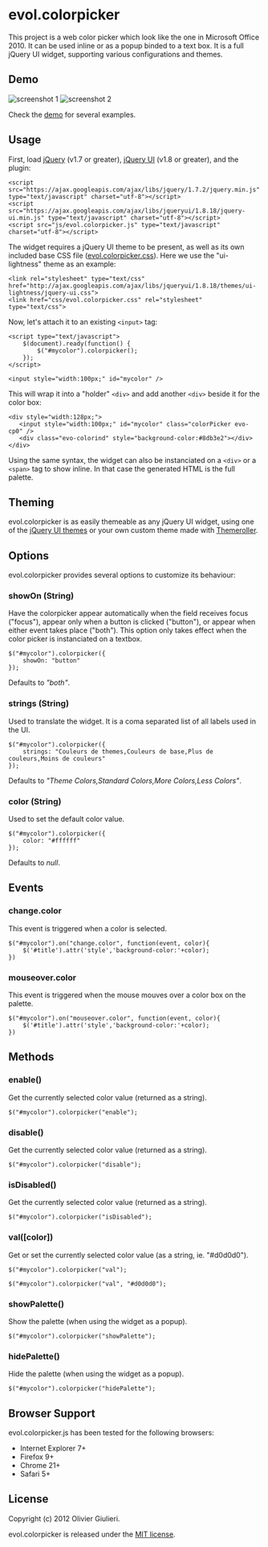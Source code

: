 # evol.colorpicker

This project is a web color picker which look like the one in Microsoft Office 2010. It can be used inline or as a popup binded to a text box.
It is a full jQuery UI widget, supporting various configurations and themes.

## Demo

![screenshot 1](https://raw.github.com/evoluteur/colorpicker/master/screenshot1.png) ![screenshot 2](https://raw.github.com/evoluteur/colorpicker/master/screenshot2.png)

Check the [demo](http://evoluteur.github.com/colorpicker/index.html) for several examples.


## Usage

First, load [jQuery](http://jquery.com/) (v1.7 or greater), [jQuery UI](http://jqueryui.com/) (v1.8 or greater), and the plugin:

    <script src="https://ajax.googleapis.com/ajax/libs/jquery/1.7.2/jquery.min.js" type="text/javascript" charset="utf-8"></script>
    <script src="https://ajax.googleapis.com/ajax/libs/jqueryui/1.8.18/jquery-ui.min.js" type="text/javascript" charset="utf-8"></script>
    <script src="js/evol.colorpicker.js" type="text/javascript" charset="utf-8"></script>

The widget requires a jQuery UI theme to be present, as well as its own included base CSS file ([evol.colorpicker.css](http://github.com/evoluteur/colorpicker/raw/master/css/evol.colorpicker.css)). Here we use the "ui-lightness" theme as an example:

    <link rel="stylesheet" type="text/css" href="http://ajax.googleapis.com/ajax/libs/jqueryui/1.8.18/themes/ui-lightness/jquery-ui.css">
    <link href="css/evol.colorpicker.css" rel="stylesheet" type="text/css">

Now, let's attach it to an existing `<input>` tag:

    <script type="text/javascript">
        $(document).ready(function() {
            $("#mycolor").colorpicker();
        });
    </script>

    <input style="width:100px;" id="mycolor" />

This will wrap it into a "holder" `<div>` and add another `<div>` beside it for the color box:

	<div style="width:128px;">
	   <input style="width:100px;" id="mycolor" class="colorPicker evo-cp0" />
	   <div class="evo-colorind" style="background-color:#8db3e2"></div>
	</div>

Using the same syntax, the widget can also be instanciated on a `<div>` or a `<span>` tag to show inline. In that case the generated HTML is the full palette.


## Theming

evol.colorpicker is as easily themeable as any jQuery UI widget, using one of the [jQuery UI themes](http://jqueryui.com/themeroller/#themeGallery) or your own custom theme made with [Themeroller](http://jqueryui.com/themeroller/).


## Options

evol.colorpicker provides several options to customize its behaviour:

### showOn (String)

Have the colorpicker appear automatically when the field receives focus ("focus"), appear only when a button is clicked ("button"), or appear when either event takes place ("both").
This option only takes effect when the color picker is instanciated on a textbox.

    $("#mycolor").colorpicker({
        showOn: "button"
    });

Defaults to *"both"*.

### strings (String)

Used to translate the widget. It is a coma separated list of all labels used in the UI. 

    $("#mycolor").colorpicker({
        strings: "Couleurs de themes,Couleurs de base,Plus de couleurs,Moins de couleurs"
    });

Defaults to *"Theme Colors,Standard Colors,More Colors,Less Colors"*.

### color (String)

Used to set the default color value.

    $("#mycolor").colorpicker({
        color: "#ffffff"
    });

Defaults to *null*.

## Events

### change.color

This event is triggered when a color is selected.

    $("#mycolor").on("change.color", function(event, color){
        $('#title').attr('style','background-color:'+color);
    })

### mouseover.color

This event is triggered when the mouse mouves over a color box on the palette.

    $("#mycolor").on("mouseover.color", function(event, color){
        $('#title').attr('style','background-color:'+color);
    })


## Methods

### enable()
Get the currently selected color value (returned as a string).

    $("#mycolor").colorpicker("enable");

### disable()
Get the currently selected color value (returned as a string).

    $("#mycolor").colorpicker("disable");

### isDisabled()
Get the currently selected color value (returned as a string).

    $("#mycolor").colorpicker("isDisabled");

### val([color])
Get or set the currently selected color value (as a string, ie. "#d0d0d0").

    $("#mycolor").colorpicker("val");

    $("#mycolor").colorpicker("val", "#d0d0d0");

### showPalette()
Show the palette (when using the widget as a popup).

    $("#mycolor").colorpicker("showPalette");

### hidePalette()
Hide the palette (when using the widget as a popup).

    $("#mycolor").colorpicker("hidePalette");

## Browser Support

evol.colorpicker.js has been tested for the following browsers:

  - Internet Explorer 7+
  - Firefox 9+
  - Chrome 21+
  - Safari 5+


## License

Copyright (c) 2012 Olivier Giulieri.

evol.colorpicker is released under the [MIT license](http://github.com/evoluteur/colorpicker/raw/master/LICENSE.md).

